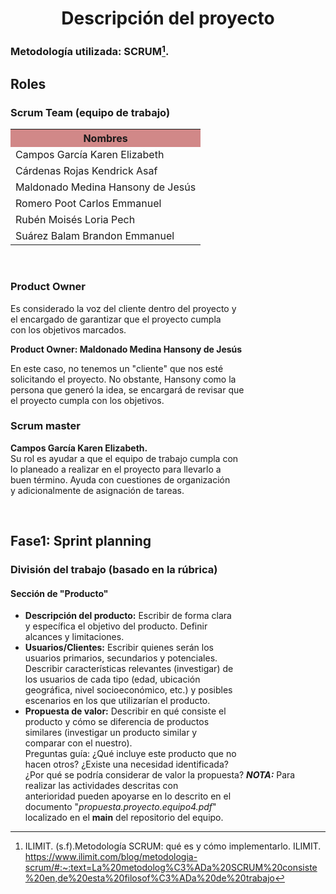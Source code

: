 <div>
   <center>
      <h1>Descripción del proyecto</h1>
   </center>
</div>
<div>
  
  ### Metodología utilizada: SCRUM[^1].
  ## Roles
  ### Scrum Team (equipo de trabajo)
<table align=center>  
   <tr>  
      <th bgcolor="#D18888" >Nombres</th>  
   </tr> 
    <tr>  
      <td>Campos García Karen Elizabeth</td>  
   </tr> 
   <tr>  
      <td>Cárdenas Rojas Kendrick Asaf</td>  
   </tr> 
    <tr>  
      <td>Maldonado Medina Hansony de Jesús</td>  
   </tr> 
    <tr>  
      <td>Romero Poot Carlos Emmanuel</td>  
   </tr> 
     <tr>  
      <td>Rubén Moisés Loria Pech</td>  
   </tr> 
    <tr>  
      <td>Suárez Balam Brandon Emmanuel</td>  
   </tr> 
 </table>
<br>

### Product Owner 
<p>Es considerado la voz del cliente dentro del proyecto y <br> el encargado de garantizar que el proyecto cumpla<br> con los objetivos marcados. </p>
<p><strong>Product Owner: Maldonado Medina Hansony de Jesús </strong><br>

<p>En este caso, no tenemos un "cliente" que nos esté <br>solicitando el proyecto. No obstante, Hansony como la<br> persona que generó la idea, se encargará de revisar que <br>el proyecto cumpla con los objetivos.  </p>

### Scrum master
<p><strong>Campos García Karen Elizabeth.</strong><br>
Su rol es ayudar a que el equipo de trabajo cumpla con<br>lo planeado a realizar en el proyecto para llevarlo a<br>buen término. Ayuda con cuestiones de organización<br> y adicionalmente de asignación de tareas.</p>
 
<br>

## Fase1: Sprint planning
### División del trabajo (basado en la rúbrica)

#### Sección de "Producto"

 - **Descripción del producto:** Escribir de forma clara<br> y específica el objetivo del producto. Definir <br> alcances y limitaciones. <br> 
 - **Usuarios/Clientes:** Escribir quienes serán los<br> usuarios primarios, secundarios y potenciales. <br> Describir características relevantes (investigar) de <br> los usuarios de cada tipo (edad,  ubicación <br> geográfica, nivel socioeconómico, etc.)  y posibles <br> escenarios en los que utilizarían el producto. 
 - **Propuesta de valor:** Describir en qué consiste el <br>producto y cómo se diferencia  de productos <br>similares (investigar un producto similar y <br>comparar con el nuestro). <br>Preguntas guía: ¿Qué incluye este producto que no <br>hacen otros? ¿Existe una necesidad identificada? <br>¿Por qué se podría considerar de valor la propuesta?
 ***NOTA:***  Para realizar las actividades descritas con <br>anterioridad pueden apoyarse en lo descrito en el <br>documento "*propuesta.proyecto.equipo4.pdf*"  <br>localizado en el **main** del repositorio del equipo.


 

[^1]: ILIMIT. (s.f).Metodología SCRUM: qué es y cómo implementarlo. ILIMIT. https://www.ilimit.com/blog/metodologia-scrum/#:~:text=La%20metodolog%C3%ADa%20SCRUM%20consiste%20en,de%20esta%20filosof%C3%ADa%20de%20trabajo

<!--stackedit_data:
eyJoaXN0b3J5IjpbLTk3ODI0MTczXX0=
-->